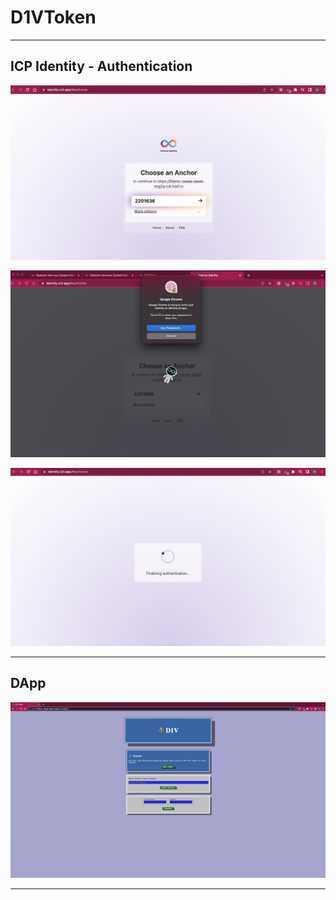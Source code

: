 # D1VToken

---

## ICP Identity - Authentication

![Step1](../Assets/D1VToken/Auth-Step1.jpg)

![Step2](../Assets/D1VToken/Auth-Step2.jpg)

![Step3](../Assets/D1VToken/Auth-Step3.jpg)

---

## DApp

![DApp](../Assets/D1VToken/D1VToken.jpg)

---
